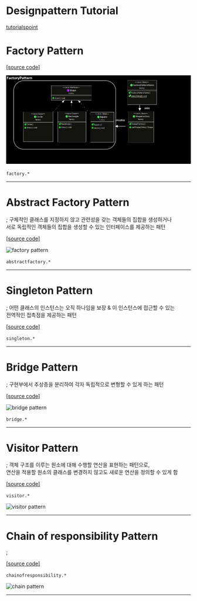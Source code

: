 # Designpattern Tutorial

[tutorialspoint](https://www.tutorialspoint.com/design_pattern)


# Factory Pattern 

[[source code]](https://github.com/zacscoding/DesignPatterns/tree/master/design-pattern-tutorial/src/factory)

![factory pattern](./pics/factory.png)

```factory.*```

---

# Abstract Factory Pattern
; 구체적인 클래스를 지정하지 않고 관련성을 갖는 객체들의 집합을 생성하거나  
서로 독립적인 객체들의 집합을 생성할 수 있는 인터페이스를 제공하는 패턴

[[source code]](https://github.com/zacscoding/DesignPatterns/tree/master/design-pattern-tutorial/src/abstractfactory)  

![factory pattern](./pics/abstractfactory.png)

```abstractfactory.*```

---

# Singleton Pattern
; 어떤 클래스의 인스턴스는 오직 하나임을 보장 & 이 인스턴스에 접근할 수 있는  
전역적인 접촉점을 제공하는 패턴

[[source code]](https://github.com/zacscoding/DesignPatterns/tree/master/design-pattern-tutorial/src/singleton)  

```singleton.*```

---

# Bridge Pattern
; 구현부에서 추상층을 분리하여 각자 독립적으로 변형할 수 있게 하는 패턴

[[source code]](https://github.com/zacscoding/DesignPatterns/tree/master/design-pattern-tutorial/src/bridge)

![bridge pattern](./pics/bridge.png)

```bridge.*```

---

# Visitor Pattern
; 객체 구조를 이루는 원소에 대해 수행할 연산을 표현하는 패턴으로,  
연산을 적용할 원소의 클래스를 변경하지 않고도 새로운 연산을 정의할 수 있게 함

[[source code]](https://github.com/zacscoding/DesignPatterns/tree/master/design-pattern-tutorial/src/visitor)

```visitor.*```

![visitor pattern](./pics/visitor.png)

---

# Chain of responsibility Pattern
;

[[source code]](https://github.com/zacscoding/DesignPatterns/tree/master/design-pattern-tutorial/src/chainofresponsibility)

```chainofresponsibility.*```

![chain pattern](./pics/chain.png)

---





